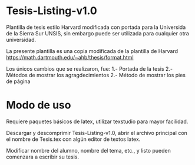 # Tesis-Listing-v1.0
Plantilla de tesis estilo Harvard modificada con portada para la Universida de la Sierra Sur UNSIS, sin embargo puede ser utilizada para cualquier otra universidad.

La presente plantilla es una copia modificada de la plantilla de Harvard https://math.dartmouth.edu/~ahb/thesis/format.html

Los únicos cambios que se realizaron, fue:
1.- Portada de la tesis
2.- Métodos de mostrar los agragdecimientos
2.- Método de mostrar los pies de página

# Modo de uso
Requiere paquetes básicos de latex, utilizar texstudio para mayor facilidad.

Descargar y descomprimir Tesis-Listing-v1.0, abrir el archivo principal con el nombre de Tesis.tex con algún editor de textos latex.

Modificar nombre del alumno, nombre del tema, etc., y listo pueden comenzara a escribir su tesis.
